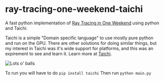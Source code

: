# ray-tracing-one-weekend-taichi
A fast python implementation of [Ray Tracing in One Weekend](https://raytracing.github.io/books/RayTracingInOneWeekend.html) using python and Taichi.

Taichi is a simple "Domain specific language" to use mostly pure python and run on the GPU.  There are other solutions for doing similar things, but my interest in Taichi was it's wide support for platforms, and this was an expirement to see and learn it. Learn more at [Taichi](https://github.com/taichi-dev/taichi).  

![Lots o' balls](https://github.com/bsavery/ray-tracing-one-weekend-taichi/blob/main/out.png?raw=true)

To run you will have to do `pip install taichi`
Then run `python main.py`
